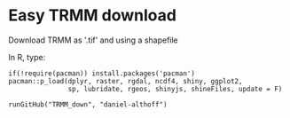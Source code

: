 # Easy TRMM download
Download TRMM as '.tif' and using a shapefile

In R, type: <br>
```{r setup}
if(!require(pacman)) install.packages('pacman')
pacman::p_load(dplyr, raster, rgdal, ncdf4, shiny, ggplot2,
               sp, lubridate, rgeos, shinyjs, shineFiles, update = F)

runGitHub("TRMM_down", "daniel-althoff")
```
